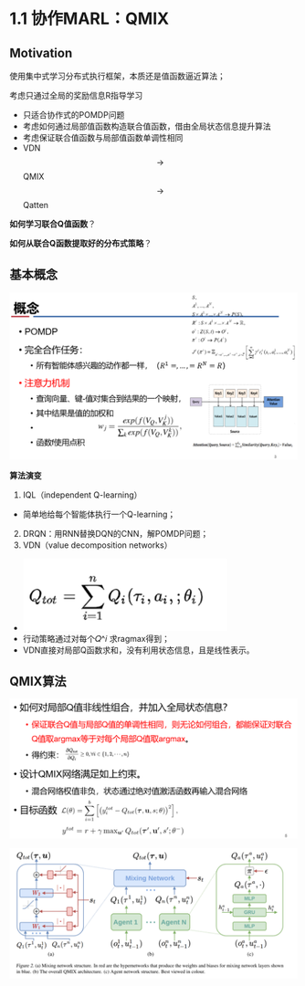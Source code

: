 # 1.1 协作MARL：QMIX

## Motivation

使用集中式学习分布式执行框架，本质还是值函数逼近算法；

考虑只通过全局的奖励信息R指导学习
- 只适合协作式的POMDP问题
- 考虑如何通过局部值函数构造联合值函数，借由全局状态信息提升算法
- 考虑保证联合值函数与局部值函数单调性相同
- VDN $$\rightarrow$$ QMIX $$\rightarrow$$ Qatten

**如何学习联合Q值函数**？

**如何从联合Q函数提取好的分布式策略**？

## 基本概念

![](img/2020-08-04-21-50-08.png)

**算法演变**

1. IQL（independent Q-learning）
  - 简单地给每个智能体执行一个Q-learning；
2. DRQN：用RNN替换DQN的CNN，解POMDP问题；
3. VDN（value decomposition networks）
  - ![](img/2020-08-04-21-51-46.png)
  - 行动策略通过对每个𝑄^𝑖 求ragmax得到；
  - VDN直接对局部Q函数求和，没有利用状态信息，且是线性表示。

## QMIX算法

![](img/2020-08-04-21-52-41.png)

![](img/2020-08-04-21-52-49.png)
